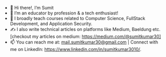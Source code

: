 - 👋 Hi there!, I’m Sumit
- 👀 I’m an educator by profession & a tech enthusiast!
- 🌱 I broadly teach courses related to Computer Science, FullStack Development, and Application Security.
- ✍️ I also write technical articles on platforms like Medium, Baeldung etc. [checkout my articles on medium: https://medium.com/@sumitkumar30]
- 📫 You can reach me at: mail.sumitkumar30@gmail.com | Connect with me on LinkedIn: https://www.linkedin.com/in/sumitkumar3010/.

<!---
SumitKumar30/SumitKumar30 is a ✨ special ✨ repository because its `README.md` (this file) appears on your GitHub profile.
You can click the Preview link to take a look at your changes.
--->
